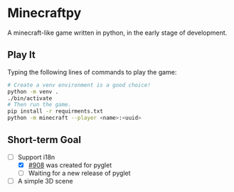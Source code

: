 # Minecraftpy
A minecraft-like game written in python, in the early stage of development.

## Play It
Typing the following lines of commands to play the game:
```bash
# Create a venv environment is a good choice!
python -m venv .
./bin/activate
# Then run the game.
pip install -r requirments.txt
python -m minecraft --player <name>:<uuid>
```

<!-- Notice that `name` and `uuid` should always be provided when start the game. -->

## Short-term Goal

- [ ] Support i18n
  - [x] [#908](https://github.com/pyglet/pyglet/pull/908) was created for pyglet
  - [ ] Waiting for a new release of pyglet
- [ ] A simple 3D scene
